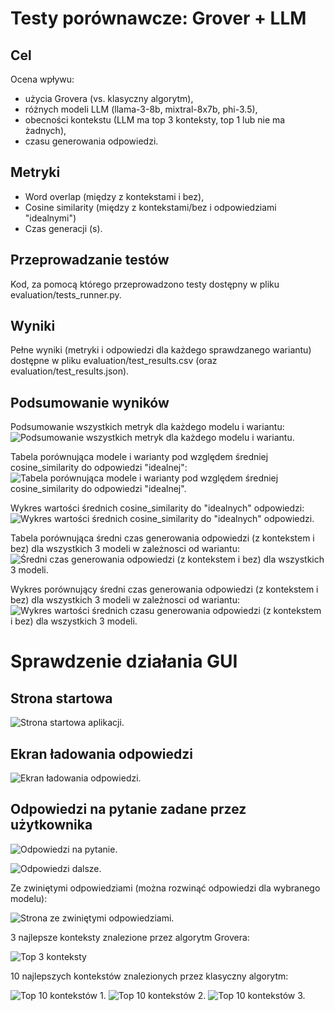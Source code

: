 # Testy porównawcze: Grover + LLM

## Cel
Ocena wpływu:
- użycia Grovera (vs. klasyczny algorytm),
- różnych modeli LLM (llama-3-8b, mixtral-8x7b, phi-3.5),
- obecności kontekstu (LLM ma top 3 konteksty, top 1 lub nie ma żadnych),
- czasu generowania odpowiedzi.

## Metryki
- Word overlap (między z kontekstami i bez),
- Cosine similarity (między z kontekstami/bez i odpowiedziami "idealnymi")
- Czas generacji (s).

## Przeprowadzanie testów
Kod, za pomocą którego przeprowadzono testy dostępny w pliku evaluation/tests_runner.py.

## Wyniki
Pełne wyniki (metryki i odpowiedzi dla każdego sprawdzanego wariantu) dostępne w pliku evaluation/test_results.csv (oraz evaluation/test_results.json).

## Podsumowanie wyników
Podsumowanie wszystkich metryk dla każdego modelu i wariantu:
![Podsumowanie wszystkich metryk dla każdego modelu i wariantu.](.\evaluation\results_images\all_metrics_summary.png)

Tabela porównująca modele i warianty pod względem średniej cosine_similarity do odpowiedzi "idealnej":
![Tabela porównująca modele i warianty pod względem średniej cosine_similarity do odpowiedzi "idealnej".](.\evaluation\results_images\cosine_summary_table.png)

Wykres wartości średnich cosine_similarity do "idealnych" odpowiedzi:
![Wykres wartości średnich cosine_similarity do "idealnych" odpowiedzi.](.\evaluation\results_images\cosine_summary_plot.png)

Tabela porównująca średni czas generowania odpowiedzi (z kontekstem i bez) dla wszystkich 3 modeli w zależnosci od wariantu:
![Średni czas generowania odpowiedzi (z kontekstem i bez) dla wszystkich 3 modeli.](.\evaluation\results_images\time_summary_table.png)

Wykres porównujący średni czas generowania odpowiedzi (z kontekstem i bez) dla wszystkich 3 modeli w zależnosci od wariantu:
![Wykres wartości średnich czasu generowania odpowiedzi (z kontekstem i bez) dla wszystkich 3 modeli.](.\evaluation\results_images\time_summary_plot.png)

# Sprawdzenie działania GUI

## Strona startowa

![Strona startowa aplikacji.](.\evaluation\GUI_images\home_page.png)

## Ekran ładowania odpowiedzi

![Ekran ładowania odpowiedzi.](.\evaluation\GUI_images\loading_page.png)

## Odpowiedzi na pytanie zadane przez użytkownika

![Odpowiedzi na pytanie.](.\evaluation\GUI_images\answer_page.png)

![Odpowiedzi dalsze.](.\evaluation\GUI_images\answer_page2.png)

Ze zwiniętymi odpowiedziami (można rozwinąć odpowiedzi dla wybranego modelu):

![Strona ze zwiniętymi odpowiedziami.](.\evaluation\GUI_images\hidden_answers.png)

3 najlepsze konteksty znalezione przez algorytm Grovera:

![Top 3 konteksty](.\evaluation\GUI_images\top3.png)

10 najlepszych kontekstów znalezionych przez klasyczny algorytm:

![Top 10 kontekstów 1.](.\evaluation\GUI_images\top4.png)
![Top 10 kontekstów 2.](.\evaluation\GUI_images\top8.png)
![Top 10 kontekstów 3.](.\evaluation\GUI_images\top10.png)